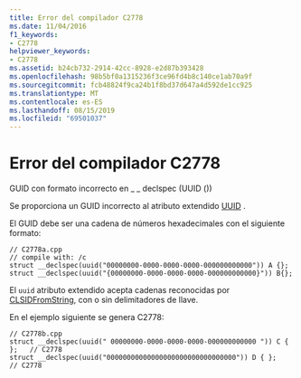 ```yaml
---
title: Error del compilador C2778
ms.date: 11/04/2016
f1_keywords:
- C2778
helpviewer_keywords:
- C2778
ms.assetid: b24cb732-2914-42cc-8928-e2d87b393428
ms.openlocfilehash: 98b5bf0a1315236f3ce96fd4b8c140ce1ab70a9f
ms.sourcegitcommit: fcb48824f9ca24b1f8bd37d647a4d592de1cc925
ms.translationtype: MT
ms.contentlocale: es-ES
ms.lasthandoff: 08/15/2019
ms.locfileid: "69501037"
---
```

# <a name="compiler-error-c2778"></a>Error del compilador C2778

GUID con formato incorrecto en _ _ declspec (UUID ())

Se proporciona un GUID incorrecto al atributo extendido [UUID](../../cpp/uuid-cpp.md) .

El GUID debe ser una cadena de números hexadecimales con el siguiente formato:

```
// C2778a.cpp
// compile with: /c
struct __declspec(uuid("00000000-0000-0000-0000-000000000000")) A {};
struct __declspec(uuid("{00000000-0000-0000-0000-000000000000}")) B{};
```

El `uuid` atributo extendido acepta cadenas reconocidas por [CLSIDFromString](/windows/win32/api/combaseapi/nf-combaseapi-clsidfromstring), con o sin delimitadores de llave.

En el ejemplo siguiente se genera C2778:

```
// C2778b.cpp
struct __declspec(uuid(" 00000000-0000-0000-0000-000000000000 ")) C { };   // C2778
struct __declspec(uuid("00000000000000000000000000000000")) D { };   // C2778
```